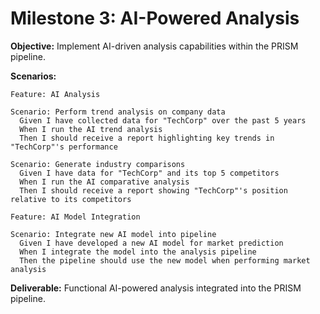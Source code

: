 # Milestone 3: AI-Powered Analysis

**Objective:** Implement AI-driven analysis capabilities within the PRISM pipeline.

**Scenarios:**

```gherkin
Feature: AI Analysis

Scenario: Perform trend analysis on company data
  Given I have collected data for "TechCorp" over the past 5 years
  When I run the AI trend analysis
  Then I should receive a report highlighting key trends in "TechCorp"'s performance

Scenario: Generate industry comparisons
  Given I have data for "TechCorp" and its top 5 competitors
  When I run the AI comparative analysis
  Then I should receive a report showing "TechCorp"'s position relative to its competitors

Feature: AI Model Integration

Scenario: Integrate new AI model into pipeline
  Given I have developed a new AI model for market prediction
  When I integrate the model into the analysis pipeline
  Then the pipeline should use the new model when performing market analysis
```

**Deliverable:** Functional AI-powered analysis integrated into the PRISM pipeline.
